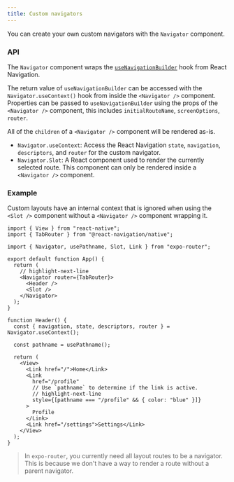 ```yaml
---
title: Custom navigators
---
```


You can create your own custom navigators with the `Navigator` component.

### API

The `Navigator` component wraps the [`useNavigationBuilder`](https://reactnavigation.org/docs/custom-navigators#usenavigationbuilder) hook from React Navigation.

The return value of `useNavigationBuilder` can be accessed with the `Navigator.useContext()` hook from inside the `<Navigator />` component. Properties can be passed to `useNavigationBuilder` using the props of the `<Navigator />` component, this includes `initialRouteName`, `screenOptions`, `router`.

All of the `children` of a `<Navigator />` component will be rendered as-is.

- `Navigator.useContext`: Access the React Navigation `state`, `navigation`, `descriptors`, and `router` for the custom navigator.
- `Navigator.Slot`: A React component used to render the currently selected route. This component can only be rendered inside a `<Navigator />` component.

### Example

Custom layouts have an internal context that is ignored when using the `<Slot />` component without a `<Navigator />` component wrapping it.

```tsx
import { View } from "react-native";
import { TabRouter } from "@react-navigation/native";

import { Navigator, usePathname, Slot, Link } from "expo-router";

export default function App() {
  return (
    // highlight-next-line
    <Navigator router={TabRouter}>
      <Header />
      <Slot />
    </Navigator>
  );
}

function Header() {
  const { navigation, state, descriptors, router } = Navigator.useContext();

  const pathname = usePathname();

  return (
    <View>
      <Link href="/">Home</Link>
      <Link
        href="/profile"
        // Use `pathname` to determine if the link is active.
        // highlight-next-line
        style={[pathname === "/profile" && { color: "blue" }]}
      >
        Profile
      </Link>
      <Link href="/settings">Settings</Link>
    </View>
  );
}
```

> In `expo-router`, you currently need all layout routes to be a navigator. This is because we don't have a way to render a route without a parent navigator.
